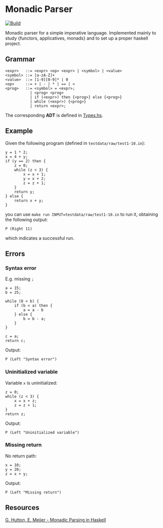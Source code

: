 # Monadic Parser

[![Build](https://github.com/alexandru-dinu/monadic-parser/actions/workflows/build.yml/badge.svg)](https://github.com/alexandru-dinu/monadic-parser/actions/workflows/build.yml)

Monadic parser for a simple imperative language.
Implemented mainly to study {functors, applicatives, monads} and to set up a proper haskell project.

## Grammar
```
<expr>   ::= <expr> <op> <expr> | <symbol> | <value>
<symbol> ::= [a-zA-Z]+
<value>  ::= [1-9][0-9]* | 0
<op>     ::= + | - | * | == | <
<prog>   ::= <symbol> = <expr>;
           | <prog> <prog>
           | if (<expr>) then {<prog>} else {<prog>}
           | while (<expr>) {<prog>}
           | return <expr>;
```
The corresponding **ADT** is defined in [Types.hs](./src/Types.hs).

## Example
Given the following program (defined in `testdata/raw/test1-10.in`):
```
y = 1 * 2;
x = 4 + y;
if (y == 2) then {
    z = 0;
    while (z < 3) {
        x = x + 1;
        y = x + 2;
        z = z + 1;
    }
    return y;
} else {
    return x + y;
}
```
you can use `make run INPUT=testdata/raw/test1-10.in` to run it, obtaining the following output:
```
P (Right 11)
```
which indicates a successful run.

## Errors

### Syntax error
E.g. missing `;`
```
a = 15;
b = 25;

while (0 < b) {
    if (b < a) then {
        a = a - b
    } else {
        b = b - a;
    }
}

c = a;
return c;
```
Output:
```
P (Left "Syntax error")
```

### Uninitialized variable
Variable `x` is uninitialized:
```
z = 0;
while (z < 3) {
    x = x + z;
    z = z + 1;
}
return z;
```
Output:
```
P (Left "Uninitialized variable")
```

### Missing return
No return path:
```
x = 10;
y = 20;
z = x + y;
```
Output:
```
P (Left "Missing return")
```

## Resources

[G. Hutton, E. Meijer - Monadic Parsing in Haskell](http://www.cs.nott.ac.uk/~pszgmh/pearl.pdf)
